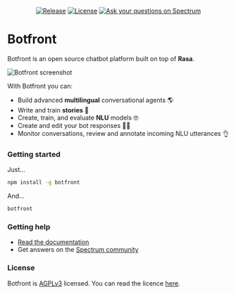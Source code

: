 <div align="center">

[![Release](https://img.shields.io/npm/v/botfront.svg)](https://www.npmjs.com/package/botfront) 
[![License](https://img.shields.io/badge/license-AGPLv3-blue.svg?style=flat)](https://github.com/botfront/botfront/blob/master/LICENSE)
[![Ask your questions on Spectrum](https://withspectrum.github.io/badge/badge.svg)](https://spectrum.chat/botfront)

</div>

# Botfront

Botfront is an open source chatbot platform built on top of **Rasa**.

![Botfront screenshot](botfront/docs/images/botfront-screenshot.jpg)

With Botfront you can:

- Build advanced **multilingual** conversational agents 🌎
- Write and train **stories** 📖
- Create, train, and evaluate **NLU** models 🤓
- Create and edit your bot responses 👩‍🎨
- Monitor conversations, review and annotate incoming NLU utterances 👌


### Getting started

Just...

```bash
npm install -g botfront
```

And...

```bash
botfront
```

### Getting help
- [Read the documentation](https://docs.botfront.io)
- Get answers on the [Spectrum community](https://spectrum.chat/botfront)

### License
Botfront is [AGPLv3](https://github.com/botfront/botfront/blob/master/LICENSE) licensed. You can read the licence [here](https://github.com/botfront/botfront/blob/master/LICENSE).
